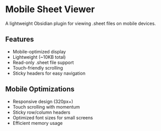 # Mobile Sheet Viewer

A lightweight Obsidian plugin for viewing .sheet files on mobile devices.

## Features

- Mobile-optimized display
- Lightweight (~10KB total)
- Read-only .sheet file support
- Touch-friendly scrolling
- Sticky headers for easy navigation

## Mobile Optimizations

- Responsive design (320px+)
- Touch scrolling with momentum
- Sticky row/column headers
- Optimized font sizes for small screens
- Efficient memory usage